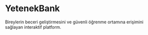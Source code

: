 # YetenekBank
Bireylerin beceri geliştirmesini ve güvenli öğrenme ortamına erişimini sağlayan interaktif platform.
